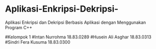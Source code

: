 # Aplikasi-Enkripsi-Dekripsi-
Aplikasi Enkripsi dan Dekripsi Berbasis Aplikasi dengan Menggunakan Program C++

#Kelompok 1
#Intan Nurrohma      18.83.0289
#Husein Ali Asghar   18.83.0313
#Sindri Fera Kusuma  18.83.0300
